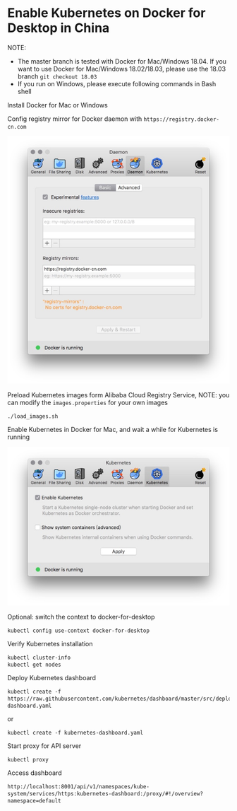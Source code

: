 # Enable Kubernetes on Docker for Desktop in China

NOTE: 

* The master branch is tested with Docker for Mac/Windows 18.04. If you want to use Docker for Mac/Windows 18.02/18.03, please use the 18.03 branch ```git checkout 18.03```
* If you run on Windows, please execute following commands in Bash shell

Install Docker for Mac or Windows

Config registry mirror for Docker daemon with ```https://registry.docker-cn.com```

![mirror](./mirror.jpg)

Preload Kubernetes images form Alibaba Cloud Registry Service, NOTE: you can modify the ```images.properties``` for your own images

```
./load_images.sh
```

Enable Kubernetes in Docker for Mac, and wait a while for Kubernetes is running



![k8s](./k8s.jpg)

Optional: switch the context to docker-for-desktop

```
kubectl config use-context docker-for-desktop
```

Verify Kubernetes installation

```
kubectl cluster-info
kubectl get nodes
```

Deploy Kubernetes dashboard


```
kubectl create -f https://raw.githubusercontent.com/kubernetes/dashboard/master/src/deploy/recommended/kubernetes-dashboard.yaml
```

or

```
kubectl create -f kubernetes-dashboard.yaml
```

Start proxy for API server

```
kubectl proxy
```

Access dashboard

```
http://localhost:8001/api/v1/namespaces/kube-system/services/https:kubernetes-dashboard:/proxy/#!/overview?namespace=default
```

